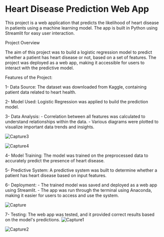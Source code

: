 
# Heart Disease Prediction Web App

This project is a web application that predicts the likelihood of heart disease in patients using a machine learning model. The app is built in Python using Streamlit for easy user interaction.

Project Overview

The aim of this project was to build a logistic regression model to predict whether a patient has heart disease or not, based on a set of features. The project was deployed as a web app, making it accessible for users to interact with the predictive model.

Features of the Project:

1- Data Source: The dataset was downloaded from Kaggle, containing patient data related to heart health.

2- Model Used: Logistic Regression was applied to build the prediction model.

3- Data Analysis:
    -  Correlation between all features was calculated to understand relationships within the data.
    -  Various diagrams were plotted to visualize important data trends and insights.
    
![Capture3](https://github.com/user-attachments/assets/d44f167a-7ec6-44a4-a952-35afa489e263)    

![Capture4](https://github.com/user-attachments/assets/6ccfab90-bc1a-407a-9c14-9b3d7e4bbde2)


    
4- Model Training: The model was trained on the preprocessed data to accurately predict the presence of heart disease.

5- Predictive System: A predictive system was built to determine whether a patient has heart disease based on input features.

6- Deployment:
    - The trained model was saved and deployed as a web app using Streamlit.
    - The app was run through the terminal using Anaconda, making it easier for users to access and use the system.
    
 ![Capture](https://github.com/user-attachments/assets/be5e036d-f9ea-4b62-a064-8912e99844e2)

    
7- Testing: The web app was tested, and it provided correct results based on the model's predictions.
![Capture1](https://github.com/user-attachments/assets/81c18f2a-abe8-468f-8ceb-972999cc27ff)


![Capture2](https://github.com/user-attachments/assets/ade6fa56-0f91-41ec-ac31-bc77e95aaf2a)

